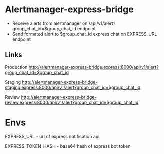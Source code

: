 # Alertmanager-express-bridge

- Receive alerts from alertmanager on /api/v1/alert?group_chat_id=$group_chat_id endpoint
- Send formated alert to $group_chat_id express chat on EXPRESS_URL endpoint

## Links

Production http://alertmanager-express-bridge.express:8000/api/v1/alert?group_chat_id=$group_chat_id

Staging    http://alertmanager-express-bridge-staging.express:8000/api/v1/alert?group_chat_id=$group_chat_id

Review     http://alertmanager-express-bridge-review.express:8000/api/v1/alert?group_chat_id=$group_chat_id

# Envs

EXPRESS_URL - url of express notification api

EXPRESS_TOKEN_HASH - base64 hash of express bot token
